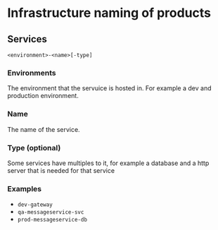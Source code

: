 # Infrastructure naming of products

## Services

`<environment>-<name>[-type]`

### Environments

The environment that the servuice is hosted in. For example a dev and production environment.

### Name

The name of the service.

### Type (optional)

Some services have multiples to it, for example a database and a http server that is needed for that service

### Examples

- `dev-gateway`
- `qa-messageservice-svc`
- `prod-messageservice-db`
